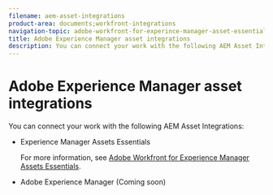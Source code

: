 ```yaml
---
filename: aem-asset-integrations
product-area: documents;workfront-integrations
navigation-topic: adobe-workfront-for-experince-manager-asset-essentials
title: Adobe Experience Manager asset integrations
description: You can connect your work with the following AEM Asset Integrations:
---
```


# Adobe Experience Manager asset integrations

You can connect your work with the following AEM Asset Integrations:

* Experience Manager Assets Essentials

  For more information, see [Adobe Workfront for Experience Manager Assets Essentials](../../documents/adobe-workfront-for-experience-manager-assets-essentials/workfront-for-aem-asset-essentials.md).

* Adobe Experience Manager (Coming soon)

